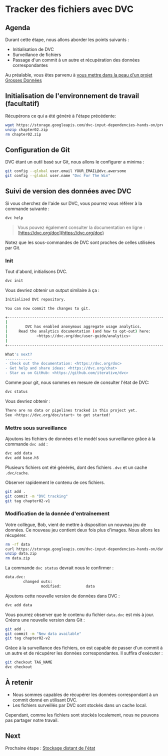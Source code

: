 # Tracker des fichiers avec DVC

## Agenda

Durant cette étape, nous allons aborder les points suivants :

* Initialisation de DVC
* Surveillance de fichiers
* Passage d'un commit à un autre et récupération des données correspondantes

Au préalable, vous êtes parvenu à [vous mettre dans la peau d'un projet Grosses Données](01.first_step.md)

## Initialisation de l'environnement de travail (facultatif)

Récupérons ce qui a été généré à l'étape précédente:

```bash
wget https://storage.googleapis.com/dvc-input-dependencies-hands-on/prerequisites/chapter02.zip 
unzip chapter02.zip
rm chapter02.zip
```

## Configuration de Git

DVC étant un outil basé sur Git, nous allons le configurer a minima :

```bash
git config --global user.email YOUR_EMAIL@dvc.awersome
git config --global user.name "Dvc For The Win"
```

## Suivi de version des données avec DVC

Si vous cherchez de l'aide sur DVC, vous pourrez vous référer à la commande suivante :

```bash
dvc help
```

> Vous pouvez également consulter la documentation en ligne : [https://dvc.org/doc](https://dvc.org/doc)

Notez que les sous-commandes de DVC sont proches de celles utilisées par Git.

### Init

Tout d'abord, initialisons DVC.

```bash
dvc init
```

Vous devriez obtenir un output similaire à ça :

```bash
Initialized DVC repository.

You can now commit the changes to git.

+---------------------------------------------------------------------+
|                                                                     |
|        DVC has enabled anonymous aggregate usage analytics.         |
|     Read the analytics documentation (and how to opt-out) here:     |
|             <https://dvc.org/doc/user-guide/analytics>              |
|                                                                     |
+---------------------------------------------------------------------+

What's next?
------------
- Check out the documentation: <https://dvc.org/doc>
- Get help and share ideas: <https://dvc.org/chat>
- Star us on GitHub: <https://github.com/iterative/dvc>
```

Comme pour git, nous sommes en mesure de consulter l'état de DVC:

```bash
dvc status
```

Vous devriez obtenir :

```bash
There are no data or pipelines tracked in this project yet.           
See <https://dvc.org/doc/start> to get started!
```

### Mettre sous surveillance

Ajoutons les fichiers de données et le modél sous surveillance grâce à la commande `dvc add` :

```bash
dvc add data
dvc add base.h5
```

Plusieurs fichiers ont été générés, dont des fichiers `.dvc` et un cache `.dvc/cache`.

Observer rapidement le contenu de ces fichiers.

```bash
git add .
git commit -m "DVC tracking"
git tag chapter02-v1
```

### Modification de la donnée d'entraînement

Votre collègue, Bob, vient de mettre à disposition un nouveau jeu de données.
Ce nouveau jeu contient deux fois plus d'images.
Nous allons les récupérer.

```bash
rm -rf data
curl https://storage.googleapis.com/dvc-input-dependencies-hands-on/data-v2.zip -o data.zip
unzip data.zip
rm data.zip
```

La commande `dvc status` devrait nous le confirmer :

```bash
data.dvc:                                                                                                                                                                                                       
        changed outs:
                modified:           data
```

Ajoutons cette nouvelle version de données dans DVC :

```bash
dvc add data
```

Vous pourrez observer que le contenu du fichier `data.dvc` est mis à jour. Créons une nouvelle version dans Git :

```bash
git add .
git commit -m "New data available"
git tag chapter02-v2
```

Grâce à la surveillance des fichiers, on est capable de passer d'un commit à un autre
et de récupérer les données correspondantes.
Il suffira d'exécuter :

```bash
git checkout TAG_NAME
dvc checkout
```

## À retenir

* Nous sommes capables de récupérer les données correspondant à un commit donné en utilisant DVC.
* Les fichiers surveillés par DVC sont stockés dans un cache local.

Cependant, comme les fichiers sont stockés localement, nous ne pouvons pas partager notre travail.

## Next

Prochaine étape : [Stockage distant de l'état](03.remote-storage.md)
